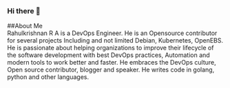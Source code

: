 ### Hi there 👋
##About Me
<br>
Rahulkrishnan R A is a DevOps Engineer. He is an Opensource contributor for several projects Including and not limited Debian, Kubernetes, OpenEBS. He is passionate about helping organizations to improve their lifecycle of the software development with best DevOps practices, Automation and modern tools to work better and faster. He embraces the DevOps culture, Open source contributor, blogger and speaker. He writes code in golang, python and other languages.
